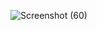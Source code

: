 ![Screenshot (60)](https://user-images.githubusercontent.com/80272331/229417227-b34dc04f-6e80-4f76-9a71-a8c453305912.png)
